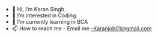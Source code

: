 - 👋 Hi, I’m Karan Singh
- 👀 I’m interested in Coding.
- 🌱 I’m currently learning in BCA 
- 📫 How to reach me - Email me -Karanjob01@gmail.com

<!---
Karansingh0948/Karansingh0948 is a ✨ special ✨ repository because its `README.md` (this file) appears on your GitHub profile.
You can click the Preview link to take a look at your changes.
--->
